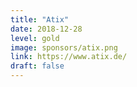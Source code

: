 ```yaml
---
title: "Atix"
date: 2018-12-28
level: gold
image: sponsors/atix.png
link: https://www.atix.de/
draft: false
---
```



